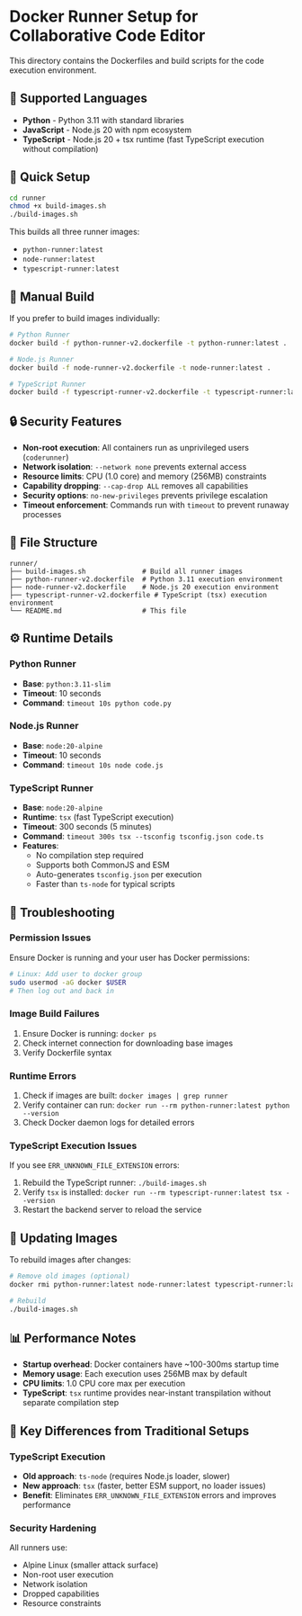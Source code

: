 # Docker Runner Setup for Collaborative Code Editor

This directory contains the Dockerfiles and build scripts for the code execution environment.

## 🐳 Supported Languages

- **Python** - Python 3.11 with standard libraries
- **JavaScript** - Node.js 20 with npm ecosystem
- **TypeScript** - Node.js 20 + tsx runtime (fast TypeScript execution without compilation)

## 🚀 Quick Setup

```bash
cd runner
chmod +x build-images.sh
./build-images.sh
```

This builds all three runner images:

- `python-runner:latest`
- `node-runner:latest`
- `typescript-runner:latest`

## 🔧 Manual Build

If you prefer to build images individually:

```bash
# Python Runner
docker build -f python-runner-v2.dockerfile -t python-runner:latest .

# Node.js Runner
docker build -f node-runner-v2.dockerfile -t node-runner:latest .

# TypeScript Runner
docker build -f typescript-runner-v2.dockerfile -t typescript-runner:latest .
```

## 🔒 Security Features

- **Non-root execution**: All containers run as unprivileged users (`coderunner`)
- **Network isolation**: `--network none` prevents external access
- **Resource limits**: CPU (1.0 core) and memory (256MB) constraints
- **Capability dropping**: `--cap-drop ALL` removes all capabilities
- **Security options**: `no-new-privileges` prevents privilege escalation
- **Timeout enforcement**: Commands run with `timeout` to prevent runaway processes

## 📁 File Structure

```
runner/
├── build-images.sh              # Build all runner images
├── python-runner-v2.dockerfile  # Python 3.11 execution environment
├── node-runner-v2.dockerfile    # Node.js 20 execution environment
├── typescript-runner-v2.dockerfile # TypeScript (tsx) execution environment
└── README.md                    # This file
```

## ⚙️ Runtime Details

### Python Runner

- **Base**: `python:3.11-slim`
- **Timeout**: 10 seconds
- **Command**: `timeout 10s python code.py`

### Node.js Runner

- **Base**: `node:20-alpine`
- **Timeout**: 10 seconds
- **Command**: `timeout 10s node code.js`

### TypeScript Runner

- **Base**: `node:20-alpine`
- **Runtime**: `tsx` (fast TypeScript execution)
- **Timeout**: 300 seconds (5 minutes)
- **Command**: `timeout 300s tsx --tsconfig tsconfig.json code.ts`
- **Features**:
  - No compilation step required
  - Supports both CommonJS and ESM
  - Auto-generates `tsconfig.json` per execution
  - Faster than `ts-node` for typical scripts

## 🐛 Troubleshooting

### Permission Issues

Ensure Docker is running and your user has Docker permissions:

```bash
# Linux: Add user to docker group
sudo usermod -aG docker $USER
# Then log out and back in
```

### Image Build Failures

1. Ensure Docker is running: `docker ps`
2. Check internet connection for downloading base images
3. Verify Dockerfile syntax

### Runtime Errors

1. Check if images are built: `docker images | grep runner`
2. Verify container can run: `docker run --rm python-runner:latest python --version`
3. Check Docker daemon logs for detailed errors

### TypeScript Execution Issues

If you see `ERR_UNKNOWN_FILE_EXTENSION` errors:

1. Rebuild the TypeScript runner: `./build-images.sh`
2. Verify `tsx` is installed: `docker run --rm typescript-runner:latest tsx --version`
3. Restart the backend server to reload the service

## 🔄 Updating Images

To rebuild images after changes:

```bash
# Remove old images (optional)
docker rmi python-runner:latest node-runner:latest typescript-runner:latest

# Rebuild
./build-images.sh
```

## 📊 Performance Notes

- **Startup overhead**: Docker containers have ~100-300ms startup time
- **Memory usage**: Each execution uses 256MB max by default
- **CPU limits**: 1.0 CPU core max per execution
- **TypeScript**: `tsx` runtime provides near-instant transpilation without separate compilation step

## 🎯 Key Differences from Traditional Setups

### TypeScript Execution

- **Old approach**: `ts-node` (requires Node.js loader, slower)
- **New approach**: `tsx` (faster, better ESM support, no loader issues)
- **Benefit**: Eliminates `ERR_UNKNOWN_FILE_EXTENSION` errors and improves performance

### Security Hardening

All runners use:

- Alpine Linux (smaller attack surface)
- Non-root user execution
- Network isolation
- Dropped capabilities
- Resource constraints
